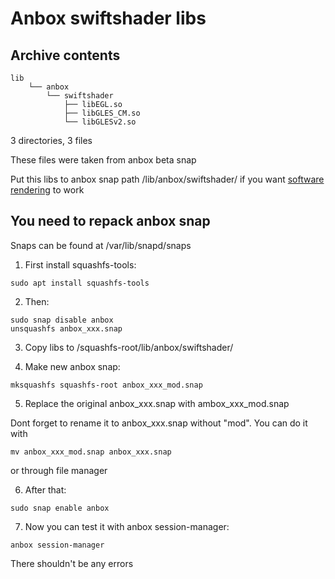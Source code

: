 # Anbox swiftshader libs 
## Archive contents



```
lib
    └── anbox
        └── swiftshader
            ├── libEGL.so
            ├── libGLES_CM.so
            └── libGLESv2.so
```
3 directories, 3 files

These files were taken from anbox beta snap


Put this libs to anbox snap path /lib/anbox/swiftshader/ if you want 
[software rendering](https://docs.anbox.io/userguide/advanced/software_rendering.html) to work




You need to repack anbox snap
-----------------------------

Snaps can be found at /var/lib/snapd/snaps

1. First install squashfs-tools:

```
sudo apt install squashfs-tools
```


2. Then:

```
sudo snap disable anbox
unsquashfs anbox_xxx.snap
```
3. Copy libs to /squashfs-root/lib/anbox/swiftshader/

4. Make new anbox snap: 

```
mksquashfs squashfs-root anbox_xxx_mod.snap
```

5. Replace the original anbox_xxx.snap with ambox_xxx_mod.snap

Dont forget to rename it to anbox_xxx.snap without "mod". You can do it with

```
mv anbox_xxx_mod.snap anbox_xxx.snap
```

or through file manager

6. After that:

```
sudo snap enable anbox
```

7. Now you can test it with anbox session-manager:

```
anbox session-manager
```
There shouldn't be any errors

